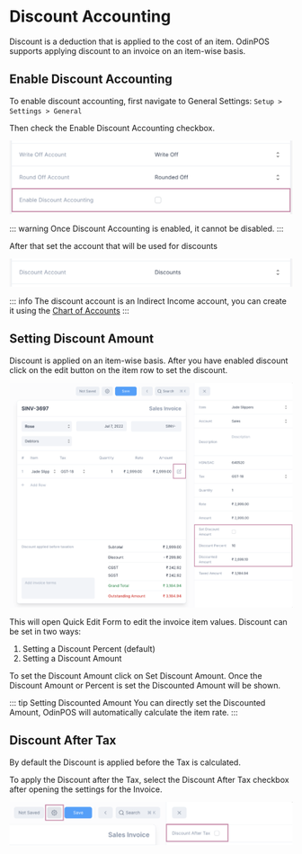 # Discount Accounting

Discount is a deduction that is applied to the cost of an item. OdinPOS
supports applying discount to an invoice on an item-wise basis.

## Enable Discount Accounting

To enable discount accounting, first navigate to General Settings:
`Setup > Settings > General`

Then check the Enable Discount Accounting checkbox.

![Enable Discount Accounting](./images/enable-discount-accounting.png)

::: warning
Once Discount Accounting is enabled, it cannot be disabled.
:::

After that set the account that will be used for discounts

![Set Discount Account](./images/set-discount-account.png)

::: info
The discount account is an Indirect Income account, you can create it using the
[Chart of Accounts](/miscellaneous/chart-of-accounts)
:::

## Setting Discount Amount

Discount is applied on an item-wise basis. After you have enabled discount click
on the edit button on the item row to set the discount.

![Setting the Discount](./images/set-discount.png)

This will open Quick Edit Form to edit the invoice item values. Discount can be
set in two ways:

1. Setting a Discount Percent (default)
2. Setting a Discount Amount

To set the Discount Amount click on Set Discount Amount. Once the Discount
Amount or Percent is set the Discounted Amount will be shown.

::: tip Setting Discounted Amount
You can directly set the Discounted Amount, OdinPOS will automatically
calculate the item rate. 
:::

## Discount After Tax

By default the Discount is applied before the Tax is calculated.

To apply the Discount after the Tax, select the Discount After Tax checkbox
after opening the settings for the Invoice.

![Discount after Tax](./images/discount-after-tax.png)
